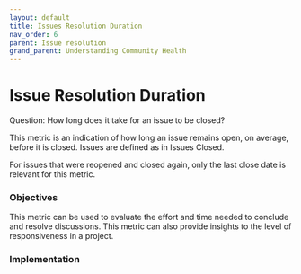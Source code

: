 ```yaml
---
layout: default
title: Issues Resolution Duration
nav_order: 6
parent: Issue resolution
grand_parent: Understanding Community Health
---
```


# Issue Resolution Duration
Question: How long does it take for an issue to be closed?

This metric is an indication of how long an issue remains open, on average, before it is closed. Issues are defined as in Issues Closed.

For issues that were reopened and closed again, only the last close date is relevant for this metric.

### Objectives
This metric can be used to evaluate the effort and time needed to conclude and resolve discussions. This metric can also provide insights to the level of responsiveness in a project.

### Implementation